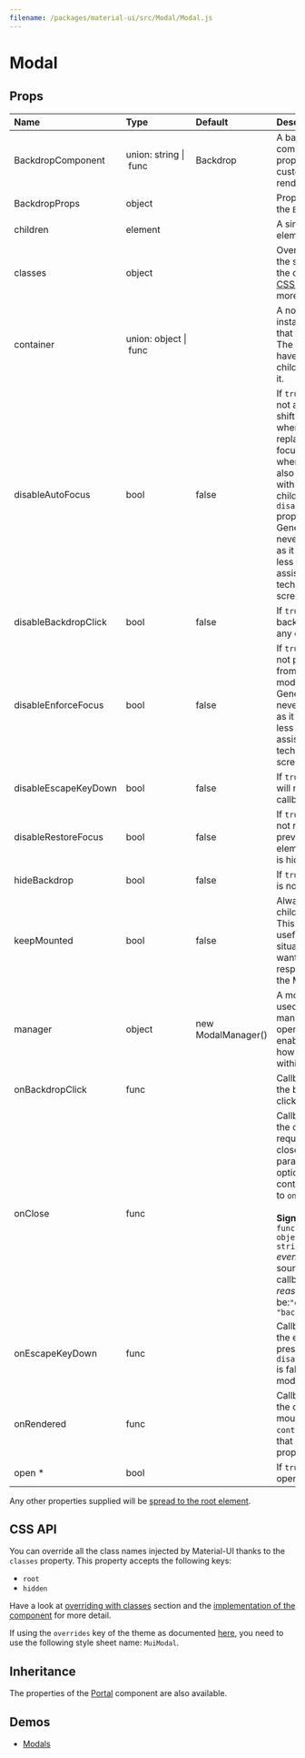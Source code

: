 ```yaml
---
filename: /packages/material-ui/src/Modal/Modal.js
---
```


<!--- This documentation is automatically generated, do not try to edit it. -->

# Modal



## Props

| Name | Type | Default | Description |
|:-----|:-----|:--------|:------------|
| <span class="prop-name">BackdropComponent</span> | <span class="prop-type">union:&nbsp;string&nbsp;&#124;<br>&nbsp;func<br> | <span class="prop-default">Backdrop</span> | A backdrop component. This property enables custom backdrop rendering. |
| <span class="prop-name">BackdropProps</span> | <span class="prop-type">object |  | Properties applied to the `Backdrop` element. |
| <span class="prop-name">children</span> | <span class="prop-type">element |  | A single child content element. |
| <span class="prop-name">classes</span> | <span class="prop-type">object |  | Override or extend the styles applied to the component. See [CSS API](#css-api) below for more details. |
| <span class="prop-name">container</span> | <span class="prop-type">union:&nbsp;object&nbsp;&#124;<br>&nbsp;func<br> |  | A node, component instance, or function that returns either. The `container` will have the portal children appended to it. |
| <span class="prop-name">disableAutoFocus</span> | <span class="prop-type">bool | <span class="prop-default">false</span> | If `true`, the modal will not automatically shift focus to itself when it opens, and replace it to the last focused element when it closes. This also works correctly with any modal children that have the `disableAutoFocus` prop.<br>Generally this should never be set to `true` as it makes the modal less accessible to assistive technologies, like screen readers. |
| <span class="prop-name">disableBackdropClick</span> | <span class="prop-type">bool | <span class="prop-default">false</span> | If `true`, clicking the backdrop will not fire any callback. |
| <span class="prop-name">disableEnforceFocus</span> | <span class="prop-type">bool | <span class="prop-default">false</span> | If `true`, the modal will not prevent focus from leaving the modal while open.<br>Generally this should never be set to `true` as it makes the modal less accessible to assistive technologies, like screen readers. |
| <span class="prop-name">disableEscapeKeyDown</span> | <span class="prop-type">bool | <span class="prop-default">false</span> | If `true`, hitting escape will not fire any callback. |
| <span class="prop-name">disableRestoreFocus</span> | <span class="prop-type">bool | <span class="prop-default">false</span> | If `true`, the modal will not restore focus to previously focused element once modal is hidden. |
| <span class="prop-name">hideBackdrop</span> | <span class="prop-type">bool | <span class="prop-default">false</span> | If `true`, the backdrop is not rendered. |
| <span class="prop-name">keepMounted</span> | <span class="prop-type">bool | <span class="prop-default">false</span> | Always keep the children in the DOM. This property can be useful in SEO situation or when you want to maximize the responsiveness of the Modal. |
| <span class="prop-name">manager</span> | <span class="prop-type">object | <span class="prop-default">new ModalManager()</span> | A modal manager used to track and manage the state of open Modals. This enables customizing how modals interact within a container. |
| <span class="prop-name">onBackdropClick</span> | <span class="prop-type">func |  | Callback fired when the backdrop is clicked. |
| <span class="prop-name">onClose</span> | <span class="prop-type">func |  | Callback fired when the component requests to be closed. The `reason` parameter can optionally be used to control the response to `onClose`.<br><br>**Signature:**<br>`function(event: object, reason: string) => void`<br>*event:* The event source of the callback<br>*reason:* Can be:`"escapeKeyDown"`, `"backdropClick"` |
| <span class="prop-name">onEscapeKeyDown</span> | <span class="prop-type">func |  | Callback fired when the escape key is pressed, `disableEscapeKeyDown` is false and the modal is in focus. |
| <span class="prop-name">onRendered</span> | <span class="prop-type">func |  | Callback fired once the children has been mounted into the `container`. It signals that the `open={true}` property took effect. |
| <span class="prop-name required">open *</span> | <span class="prop-type">bool |  | If `true`, the modal is open. |

Any other properties supplied will be [spread to the root element](/guides/api#spread).

## CSS API

You can override all the class names injected by Material-UI thanks to the `classes` property.
This property accepts the following keys:
- `root`
- `hidden`

Have a look at [overriding with classes](/customization/overrides#overriding-with-classes) section
and the [implementation of the component](https://github.com/mui-org/material-ui/tree/v1-beta/packages/material-ui/src/Modal/Modal.js)
for more detail.

If using the `overrides` key of the theme as documented
[here](/customization/themes#customizing-all-instances-of-a-component-type),
you need to use the following style sheet name: `MuiModal`.

## Inheritance

The properties of the [Portal](/api/portal) component are also available.

## Demos

- [Modals](/utils/modals)

